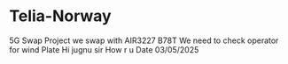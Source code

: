 # Telia-Norway
5G Swap Project
we swap with AIR3227 B78T
We need to check operator for wind Plate
Hi jugnu sir How r u Date 03/05/2025
#####
